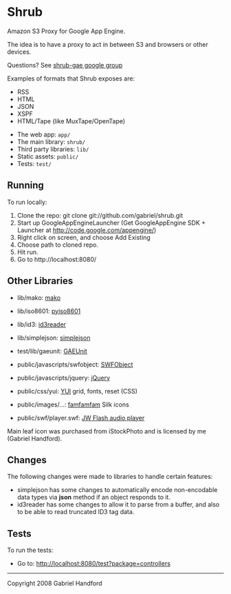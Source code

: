 # Shrub

Amazon S3 Proxy for Google App Engine.

The idea is to have a proxy to act in between S3 and browsers or other devices. 

Questions? See [shrub-gae google group](http://groups.google.com/group/shrub-gae)

Examples of formats that Shrub exposes are:

* RSS
* HTML
* JSON
* XSPF
* HTML/Tape (like MuxTape/OpenTape)

- The web app: `app/`
- The main library: `shrub/`
- Third party libraries: `lib/`
- Static assets: `public/`
- Tests: `test/`

## Running

To run locally:

1. Clone the repo: git clone git://github.com/gabriel/shrub.git
2. Start up GoogleAppEngineLauncher (Get GoogleAppEngine SDK + Launcher at http://code.google.com/appengine/)
3. Right click on screen, and choose Add Existing
4. Choose path to cloned repo.
5. Hit run.
6. Go to http://localhost:8080/

## Other Libraries

- lib/mako: [mako](http://www.makotemplates.org)
- lib/iso8601: [pyiso8601](http://code.google.com/p/pyiso8601/)
- lib/id3: [id3reader](http://nedbatchelder.com/code/modules/id3reader.html)
- lib/simplejson: [simplejson](https://svn.red-bean.com/bob/simplejson/tags/simplejson-1.3/docs/index.html)

- test/lib/gaeunit: [GAEUnit](http://code.google.com/p/gaeunit/)

- public/javascripts/swfobject: [SWFObject](http://code.google.com/p/swfobject/)
- public/javascripts/jquery: [jQuery](http://jquery.com/)

- public/css/yui: [YUI](http://developer.yahoo.com/yui/) grid, fonts, reset (CSS)
- public/images/...: [famfamfam](http://www.famfamfam.com/lab/icons/silk/) Silk icons
- public/swf/player.swf: [JW Flash audio player](http://www.jeroenwijering.com/?item=JW_FLV_Media_Player)

Main leaf icon was purchased from iStockPhoto and is licensed by me (Gabriel Handford).

## Changes

The following changes were made to libraries to handle certain features:

* simplejson has some changes to automatically encode non-encodable data types via __json__ method if an object responds to it.
* id3reader has some changes to allow it to parse from a buffer, and also to be able to read truncated ID3 tag data.

## Tests

To run the tests:

* Go to: [http://localhost:8080/test?package=controllers](http://localhost:8080/test?package=controllers)

----
Copyright 2008 Gabriel Handford